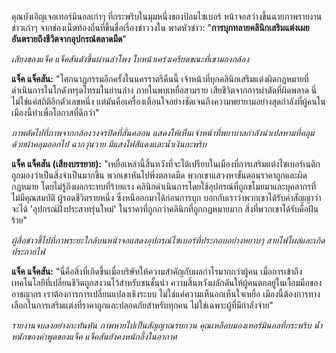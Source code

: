 คุณบังเอิญเจอเทอร์มินอลเก่าๆ ที่กระพริบในมุมหนึ่งของป้อมไซเบอร์ หน้าจอสว่างขึ้นฉายภาพรายงานข่าวเก่าๆ จากช่องเน็ตท้องถิ่นที่ขึ้นชื่อเรื่องข่าววงใน พาดหัวข่าว: "**การบุกทลายคลินิกเสริมแต่งเผยอันตรายถึงชีวิตจากอุปกรณ์ตลาดมืด**"

_เสียงของแจ็ค แจ็คสันดังขึ้นผ่านลำโพง ใบหน้าเคร่งเครียดขณะที่เขามองกล้อง_

**แจ็ค แจ็คสัน:** "โศกนาฏกรรมอีกครั้งในนครราตรีคืนนี้ เจ้าหน้าที่บุกคลินิกเสริมแต่งผิดกฎหมายที่ดำเนินการในโกดังทรุดโทรมในย่านล่าง ภายในพบเหยื่อสามราย เสียชีวิตจากการผ่าตัดที่ผิดพลาด นี่ไม่ใช่แค่สถิติอีกตัวเลขหนึ่ง แต่มันคือเครื่องเตือนใจอย่างชัดเจนถึงความพยายามอย่างสุดกำลังที่ผู้คนในเมืองนี้ทำเพื่อโอกาสที่ดีกว่า"

_ภาพตัดไปที่ภาพจากกล้องวงจรปิดที่สั่นคลอน แสดงให้เห็นเจ้าหน้าที่พยาบาลกำลังนำเปลหามที่คลุมด้วยผ้าคลุมออกไป ฉากวุ่นวาย มีแสงไฟสีแดงและน้ำเงินกะพริบ_

**แจ็ค แจ็คสัน (เสียงบรรยาย):** "เหยื่อเหล่านี้สิ้นหวังที่จะได้เปรียบในเมืองที่การเสริมแต่งไซเบอร์เนติกถูกมองว่าเป็นสิ่งจำเป็นมากขึ้น พวกเขาหันไปพึ่งตลาดมืด พวกเขาแสวงหาขั้นตอนราคาถูกและผิดกฎหมาย โดยไม่รู้ถึงผลกระทบที่ร้ายแรง คลินิกดำเนินการโดยใช้อุปกรณ์ที่ถูกขโมยมาและบุคลากรที่ไม่มีคุณสมบัติ ผู้รอดชีวิตรายหนึ่ง ซึ่งหนีออกมาได้ก่อนการบุก บอกกับเราว่าพวกเขาได้รับคำสัญญาว่าจะได้ 'อุปกรณ์ฝังประสาทรุ่นใหม่' ในราคาที่ถูกกว่าคลินิกที่ถูกกฎหมายมาก สิ่งที่พวกเขาได้รับคือฝันร้าย"

_ผู้สื่อข่าวชี้ไปที่ภาพระยะใกล้บนหน้าจอแสดงอุปกรณ์ไซเบอร์ที่ประกอบอย่างหยาบๆ สายไฟโผล่และเกิดประกายไฟ_

**แจ็ค แจ็คสัน:** "นี่คือสิ่งที่เกิดขึ้นเมื่อบริษัทให้ความสำคัญกับผลกำไรมากกว่าผู้คน เมื่อการเข้าถึงเทคโนโลยีที่เปลี่ยนชีวิตถูกสงวนไว้สำหรับชนชั้นนำ ความสิ้นหวังผลักดันให้ผู้คนตกอยู่ในเงื้อมมือของอาชญากร เราต้องการการเปลี่ยนแปลงเชิงระบบ ไม่ใช่แค่ความเห็นอกเห็นใจเหยื่อ เมืองนี้ต้องการทางเลือกในการเสริมแต่งที่ราคาถูกและปลอดภัยสำหรับทุกคน ไม่ใช่เฉพาะผู้ที่มีกำลังจ่าย"

_รายงานจบลงอย่างกะทันหัน ภาพหายไปเป็นสัญญาณรบกวน คุณเหลือบมองเทอร์มินอลที่กระพริบ น้ำหนักของคำพูดของแจ็ค แจ็คสันยังคงหนักอึ้งในอากาศ_
